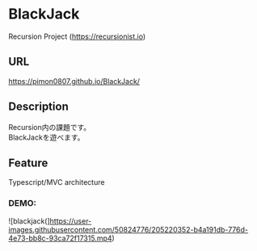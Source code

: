 # BlackJack
Recursion Project
(https://recursionist.io)

## URL
https://pimon0807.github.io/BlackJack/

## Description
Recursion内の課題です。  
BlackJackを遊べます。

## Feature
Typescript/MVC architecture

### DEMO:
![blackjack(]https://user-images.githubusercontent.com/50824776/205220352-b4a191db-776d-4e73-bb8c-93ca72f17315.mp4)
